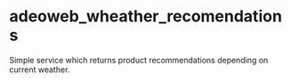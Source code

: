 # adeoweb_wheather_recomendations
Simple service which returns product recommendations depending on current weather.

